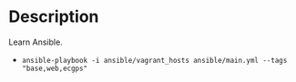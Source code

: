 # Description

Learn Ansible.

- `ansible-playbook -i ansible/vagrant_hosts ansible/main.yml --tags "base,web,ecgps"`